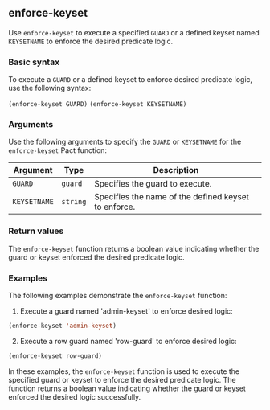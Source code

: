 ## enforce-keyset
Use `enforce-keyset` to execute a specified `GUARD` or a defined keyset named `KEYSETNAME` to enforce the desired predicate logic.

### Basic syntax

To execute a `GUARD` or a defined keyset to enforce desired predicate logic, use the following syntax:

`(enforce-keyset GUARD)`
`(enforce-keyset KEYSETNAME)`

### Arguments

Use the following arguments to specify the `GUARD` or `KEYSETNAME` for the `enforce-keyset` Pact function:

| Argument   | Type   | Description                                        |
|------------|--------|----------------------------------------------------|
| `GUARD`    | `guard`  | Specifies the guard to execute.                    |
| `KEYSETNAME` | `string` | Specifies the name of the defined keyset to enforce.|

### Return values

The `enforce-keyset` function returns a boolean value indicating whether the guard or keyset enforced the desired predicate logic.

### Examples

The following examples demonstrate the `enforce-keyset` function:

1. Execute a guard named 'admin-keyset' to enforce desired logic:

```lisp
(enforce-keyset 'admin-keyset)
```

2. Execute a row guard named 'row-guard' to enforce desired logic:

```lisp
(enforce-keyset row-guard)
```

In these examples, the `enforce-keyset` function is used to execute the specified guard or keyset to enforce the desired predicate logic. The function returns a boolean value indicating whether the guard or keyset enforced the desired logic successfully.
